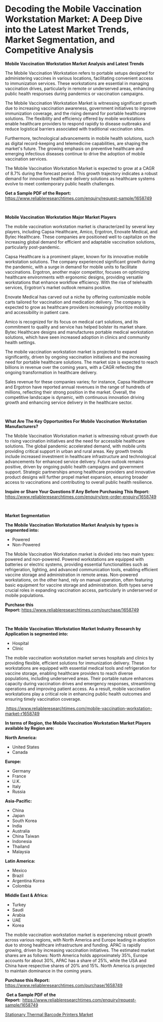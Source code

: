 <p><h1>Decoding the Mobile Vaccination Workstation Market: A Deep Dive into the Latest Market Trends, Market Segmentation, and Competitive Analysis</h1></p><p><strong>Mobile Vaccination Workstation Market Analysis and Latest Trends</strong></p>
<p><p>The Mobile Vaccination Workstation refers to portable setups designed for administering vaccines in various locations, facilitating convenient access to immunization services. These workstations are essential in managing vaccination drives, particularly in remote or underserved areas, enhancing public health responses during pandemics or vaccination campaigns.</p><p>The Mobile Vaccination Workstation Market is witnessing significant growth due to increasing vaccination awareness, government initiatives to improve immunization coverage, and the rising demand for portable healthcare solutions. The flexibility and efficiency offered by mobile workstations enable healthcare providers to respond rapidly to disease outbreaks and reduce logistical barriers associated with traditional vaccination sites.</p><p>Furthermore, technological advancements in mobile health solutions, such as digital record-keeping and telemedicine capabilities, are shaping the market's future. The growing emphasis on preventive healthcare and emerging infectious diseases continue to drive the adoption of mobile vaccination services.</p><p>The Mobile Vaccination Workstation Market is expected to grow at a CAGR of 8.7% during the forecast period. This growth trajectory indicates a robust demand for innovative healthcare delivery solutions as healthcare systems evolve to meet contemporary public health challenges.</p></p>
<p><strong>Get a Sample PDF of the Report:&nbsp;</strong> <a href="https://www.reliableresearchtimes.com/enquiry/request-sample/1658749?utm_campaign=3284&utm_medium=2&utm_source=Github&utm_content=ia&utm_term=23032025&utm_id=mobile-vaccination-workstation">https://www.reliableresearchtimes.com/enquiry/request-sample/1658749</a></p>
<p>&nbsp;</p>
<p><strong>Mobile Vaccination Workstation Major Market Players</strong></p>
<p><p>The mobile vaccination workstation market is characterized by several key players, including Capsa Healthcare, Amico, Ergotron, Enovate Medical, and Bytec Healthcare. These companies are positioned well to capitalize on the increasing global demand for efficient and adaptable vaccination solutions, particularly post-pandemic.</p><p>Capsa Healthcare is a prominent player, known for its innovative mobile workstation solutions. The company experienced significant growth during the pandemic, with a surge in demand for mobile units to facilitate vaccinations. Ergotron, another major competitor, focuses on optimizing healthcare environments with ergonomic designs, providing versatile workstations that enhance workflow efficiency. With the rise of telehealth services, Ergotron's market outlook remains positive.</p><p>Enovate Medical has carved out a niche by offering customizable mobile carts tailored for vaccination and medication delivery. The company is expected to grow as healthcare providers increasingly prioritize mobility and accessibility in patient care.</p><p>Amico is recognized for its focus on medical cart solutions, and its commitment to quality and service has helped bolster its market share. Bytec Healthcare designs and manufactures portable medical workstation solutions, which have seen increased adoption in clinics and community health settings.</p><p>The mobile vaccination workstation market is projected to expand significantly, driven by ongoing vaccination initiatives and the increasing need for portable healthcare solutions. The market size is expected to reach billions in revenue over the coming years, with a CAGR reflecting the ongoing transformation in healthcare delivery.</p><p>Sales revenue for these companies varies; for instance, Capsa Healthcare and Ergotron have reported annual revenues in the range of hundreds of millions, reflecting their strong position in the market. Overall, the competitive landscape is dynamic, with continuous innovation driving growth and enhancing service delivery in the healthcare sector.</p></p>
<p>&nbsp;</p>
<p><strong>What Are The Key Opportunities For Mobile Vaccination Workstation Manufacturers?</strong></p>
<p><p>The Mobile Vaccination Workstation market is witnessing robust growth due to rising vaccination initiatives and the need for accessible healthcare solutions. The global pandemic accelerated demand, with mobile units providing critical support in urban and rural areas. Key growth trends include increased investment in healthcare infrastructure and technological advancements for enhanced service delivery. Future outlook remains positive, driven by ongoing public health campaigns and government support. Strategic partnerships among healthcare providers and innovative product designs will further propel market expansion, ensuring broader access to vaccinations and contributing to overall public health resilience.</p></p>
<p><strong>Inquire or Share Your Questions If Any Before Purchasing This Report:</strong> <a href="https://www.reliableresearchtimes.com/enquiry/pre-order-enquiry/1658749?utm_campaign=3284&utm_medium=2&utm_source=Github&utm_content=ia&utm_term=23032025&utm_id=mobile-vaccination-workstation">https://www.reliableresearchtimes.com/enquiry/pre-order-enquiry/1658749</a></p>
<p>&nbsp;</p>
<p><strong>Market Segmentation</strong></p>
<p><strong>The Mobile Vaccination Workstation Market Analysis by types is segmented into:</strong></p>
<p><ul><li>Powered</li><li>Non-Powered</li></ul></p>
<p><p>The Mobile Vaccination Workstation market is divided into two main types: powered and non-powered. Powered workstations are equipped with batteries or electric systems, providing essential functionalities such as refrigeration, lighting, and advanced communication tools, enabling efficient vaccine storage and administration in remote areas. Non-powered workstations, on the other hand, rely on manual operation, often featuring basic equipment for vaccine storage and administration. Both types serve crucial roles in expanding vaccination access, particularly in underserved or mobile populations.</p></p>
<p><strong>Purchase this Report:&nbsp;</strong><a href="https://www.reliableresearchtimes.com/purchase/1658749?utm_campaign=3284&utm_medium=2&utm_source=Github&utm_content=ia&utm_term=23032025&utm_id=mobile-vaccination-workstation">https://www.reliableresearchtimes.com/purchase/1658749</a></p>
<p>&nbsp;</p>
<p><strong>The Mobile Vaccination Workstation Market Industry Research by Application is segmented into:</strong></p>
<p><ul><li>Hospital</li><li>Clinic</li></ul></p>
<p><p>The mobile vaccination workstation market serves hospitals and clinics by providing flexible, efficient solutions for immunization delivery. These workstations are equipped with essential medical tools and refrigeration for vaccine storage, enabling healthcare providers to reach diverse populations, including underserved areas. Their portable nature enhances capacity during vaccination drives and emergency responses, streamlining operations and improving patient access. As a result, mobile vaccination workstations play a critical role in enhancing public health outcomes and ensuring timely vaccination coverage.</p></p>
<p><a href="https://www.reliableresearchtimes.com/mobile-vaccination-workstation-market-r1658749?utm_campaign=3284&utm_medium=2&utm_source=Github&utm_content=ia&utm_term=23032025&utm_id=mobile-vaccination-workstation">&nbsp;https://www.reliableresearchtimes.com/mobile-vaccination-workstation-market-r1658749</a></p>
<p><strong>In terms of Region, the Mobile Vaccination Workstation Market Players available by Region are:</strong></p>
<p>
    <p> <strong> North America: </strong>
        <ul>
            <li>United States</li>
            <li>Canada</li>
        </ul>
        </p> 
    <p> <strong> Europe: </strong>
        <ul>
            <li>Germany</li>
            <li>France</li>
            <li>U.K.</li>
            <li>Italy</li>
            <li>Russia</li>
        </ul>
        </p> 
    <p> <strong> Asia-Pacific: </strong>
        <ul>
            <li>China</li>
            <li>Japan</li>
            <li>South Korea</li>
            <li>India</li>
            <li>Australia</li>
            <li>China Taiwan</li>
            <li>Indonesia</li>
            <li>Thailand</li>
            <li>Malaysia</li>
        </ul>
        </p> 
    <p> <strong> Latin America: </strong>
        <ul>
            <li>Mexico</li>
            <li>Brazil</li>
            <li>Argentina Korea</li>
            <li>Colombia</li>
        </ul>
        </p> 
    <p> <strong> Middle East & Africa: </strong>
        <ul>
            <li>Turkey</li>
            <li>Saudi</li>
            <li>Arabia</li>
            <li>UAE</li>
            <li>Korea</li>
        </ul>
    </p>
    </p>
<p><p>The mobile vaccination workstation market is experiencing robust growth across various regions, with North America and Europe leading in adoption due to strong healthcare infrastructure and funding. APAC is rapidly growing, driven by increasing vaccination initiatives. The estimated market shares are as follows: North America holds approximately 35%, Europe accounts for about 30%, APAC has a share of 25%, while the USA and China have respective shares of 20% and 15%. North America is projected to maintain dominance in the coming years.</p></p>
<p><strong>Purchase this Report: </strong><a href="https://www.reliableresearchtimes.com/purchase/1658749?utm_campaign=3284&utm_medium=2&utm_source=Github&utm_content=ia&utm_term=23032025&utm_id=mobile-vaccination-workstation">https://www.reliableresearchtimes.com/purchase/1658749</a></p>
<p>&nbsp;<strong>Get a Sample PDF of the Report:&nbsp;&nbsp;</strong><a href="https://www.reliableresearchtimes.com/enquiry/request-sample/1658749?utm_campaign=3284&utm_medium=2&utm_source=Github&utm_content=ia&utm_term=23032025&utm_id=mobile-vaccination-workstation">https://www.reliableresearchtimes.com/enquiry/request-sample/1658749</a></p>
<p><strong></strong></p>
<p><p><a href="https://github.com/azorrotutus/Market-Research-Report-List-1/blob/main/stationary-thermal-barcode-printers-market.md?utm_campaign=3284&utm_medium=2&utm_source=Github&utm_content=ia&utm_term=23032025&utm_id=mobile-vaccination-workstation">Stationary Thermal Barcode Printers Market</a></p></p>